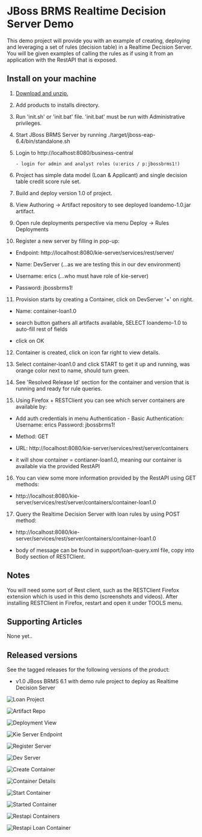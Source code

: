 JBoss BRMS Realtime Decision Server Demo 
========================================
This demo project will provide you with an example of creating, deploying and leveraging a set of rules
(decision table) in a Realtime Decision Server. You will be given examples of calling the rules as if
using it from an application with the RestAPI that is exposed.


Install on your machine
-----------------------
1. [Download and unzip.](https://github.com/jbossdemocentral/brms-coolstore-demo/archive/master.zip)

2. Add products to installs directory.

3. Run 'init.sh' or 'init.bat' file. 'init.bat' must be run with Administrative privileges.

4. Start JBoss BRMS Server by running ./target/jboss-eap-6.4/bin/standalone.sh

5. Login to http://localhost:8080/business-central

    ```
    - login for admin and analyst roles (u:erics / p:jbossbrms1!)
    ```
6. Project has simple data model (Loan & Applicant) and single decision table credit score rule set.

7. Build and deploy version 1.0 of project.

8. View Authoring -> Artifact repository to see deployed loandemo-1.0.jar artifact.

9. Open rule deployments perspective via menu Deploy -> Rules Deployments

10. Register a new server by filling in pop-up:

  - Endpoint: http://localhost:8080/kie-server/services/rest/server/
  
  - Name: DevServer (...as we are testing this in our dev environment)

  - Username: erics (...who must have role of kie-server)

  - Password: jbossbrms1!

11. Provision starts by creating a Container, click on DevServer '+' on right.

  - Name: container-loan1.0

  - search button gathers all artifacts available, SELECT loandemo-1.0 to auto-fill rest of fields

  - click on OK

12. Container is created, click on icon far right to view details.

13. Select container-loan1.0 and click START to get it up and running, was orange color next to name, should turn green.

14. See 'Resolved Release Id' section for the container and version that is running and ready for rule queries.

15. Using Firefox + RESTClient you can see which server containers are available by:

   - Add auth credentials in menu Authentication - Basic Authentication:  Username: erics    Password: jbossbrms1!

   - Method: GET

   - URL: http://localhost:8080/kie-server/services/rest/server/containers

   - it will show container = contianer-loan1.0, meaning our container is available via the provided RestAPI 

16. You can view some more information provided by the RestAPI using GET methods:

   - http://localhost:8080/kie-server/services/rest/server/containers/container-loan1.0

17. Query the Realtime Decision Server with loan rules by using POST method:

   - http://localhost:8080/kie-server/services/rest/server/containers/container-loan1.0

   - body of message can be found in support/loan-query.xml file, copy into Body section of RESTClient.


Notes
-----
You will need some sort of Rest client, such as the RESTClient Firefox extension which is used in this demo (screenshots and
videos). After installing RESTClient in Firefox, restart and open it under TOOLS menu.


Supporting Articles
-------------------
None yet..


Released versions
-----------------
See the tagged releases for the following versions of the product:

- v1.0 JBoss BRMS 6.1 with demo rule project to deploy as Realtime Decision Server

![Loan Project](https://raw.githubusercontent.com/eschabell/brms-realtime-decision-server-demo/master/docs/demo-images/loan-prj-overview.png)

![Artifact Repo](https://raw.githubusercontent.com/eschabell/brms-realtime-decision-server-demo/master/docs/demo-images/artifact-repo-loandemo.png)

![Deployment View](https://raw.githubusercontent.com/eschabell/brms-realtime-decision-server-demo/master/docs/demo-images/clean-rules-deployment-view.png)

![Kie Server Endpoint](https://raw.githubusercontent.com/eschabell/brms-realtime-decision-server-demo/master/docs/demo-images/kie-server-endpoint.png)

![Register Server](https://raw.githubusercontent.com/eschabell/brms-realtime-decision-server-demo/master/docs/demo-images/register-dev-server.png)

![Dev Server](https://raw.githubusercontent.com/eschabell/brms-realtime-decision-server-demo/master/docs/demo-images/dev-server.png)

![Create Container](https://raw.githubusercontent.com/eschabell/brms-realtime-decision-server-demo/master/docs/demo-images/create-container.png)

![Container Details](https://raw.githubusercontent.com/eschabell/brms-realtime-decision-server-demo/master/docs/demo-images/container-details.png)

![Start Container](https://raw.githubusercontent.com/eschabell/brms-realtime-decision-server-demo/master/docs/demo-images/start-container.png)

![Started Container](https://raw.githubusercontent.com/eschabell/brms-realtime-decision-server-demo/master/docs/demo-images/started-container.png)

![Restapi Containers](https://raw.githubusercontent.com/eschabell/brms-realtime-decision-server-demo/master/docs/demo-images/restapi-containers.png)

![Restapi Loan Container](https://raw.githubusercontent.com/eschabell/brms-realtime-decision-server-demo/master/docs/demo-images/restapi-container-loan1.0.png)

